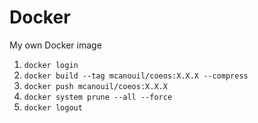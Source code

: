 # Docker

My own Docker image

1. `docker login`
2. `docker build --tag mcanouil/coeos:X.X.X --compress`
3. `docker push mcanouil/coeos:X.X.X`
4. `docker system prune --all --force`
5. `docker logout`
